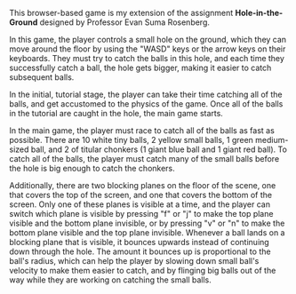This browser-based game is my extension of the assignment
**Hole-in-the-Ground** designed by Professor Evan Suma Rosenberg.

In this game, the player controls a small hole on the ground, which they can move around the floor
by using the "WASD" keys or the arrow keys on their keyboards. They must try to catch the balls
in this hole, and each time they successfully catch a ball, the hole gets bigger, making it easier to
catch subsequent balls.

In the initial, tutorial stage, the player can take their time catching all of the balls, and get 
accustomed to the physics of the game. Once all of the balls in the tutorial are caught in the hole,
the main game starts.

In the main game, the player must race to catch all of the balls as fast as possible. There are
10 white tiny balls, 2 yellow small balls, 1 green medium-sized ball, and 2 of titular chonkers
(1 giant blue ball and 1 giant red ball). To catch all of the balls, the player must catch many of
the small balls before the hole is big enough to catch the chonkers.

Additionally, there are two blocking planes on the floor of the scene, one that covers the top of the screen,
and one that covers the bottom of the screen. Only one of these planes is visible at a time, and the player can
switch which plane is visible by pressing "f" or "j" to make the top plane visible and the bottom plane
invisible, or by pressing "v" or "n" to make the bottom plane visible and the top plane invisible.
Whenever a ball lands on a blocking plane that is visible, it bounces upwards instead of continuing down
through the hole. The amount it bounces up is proportional to the ball's radius, which can help the player 
by slowing down small ball's velocity to make them easier to catch, and by flinging big balls out of the way 
while they are working on catching the small balls.

